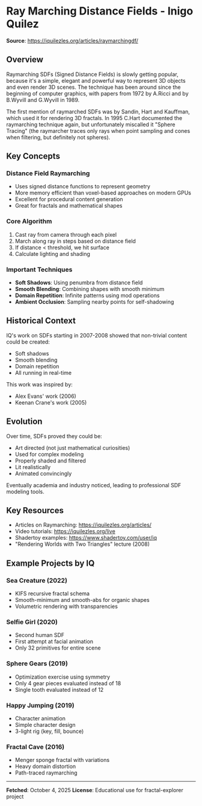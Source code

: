 # Ray Marching Distance Fields - Inigo Quilez

**Source**: https://iquilezles.org/articles/raymarchingdf/

## Overview

Raymarching SDFs (Signed Distance Fields) is slowly getting popular, because it's a simple, elegant and powerful way to represent 3D objects and even render 3D scenes. The technique has been around since the beginning of computer graphics, with papers from 1972 by A.Ricci and by B.Wyvill and G.Wyvill in 1989.

The first mention of raymarched SDFs was by Sandin, Hart and Kauffman, which used it for rendering 3D fractals. In 1995 C.Hart documented the raymarching technique again, but unfortunately miscalled it "Sphere Tracing" (the raymarcher traces only rays when point sampling and cones when filtering, but definitely not spheres).

## Key Concepts

### Distance Field Raymarching
- Uses signed distance functions to represent geometry
- More memory efficient than voxel-based approaches on modern GPUs
- Excellent for procedural content generation
- Great for fractals and mathematical shapes

### Core Algorithm
1. Cast ray from camera through each pixel
2. March along ray in steps based on distance field
3. If distance < threshold, we hit surface
4. Calculate lighting and shading

### Important Techniques
- **Soft Shadows**: Using penumbra from distance field
- **Smooth Blending**: Combining shapes with smooth minimum
- **Domain Repetition**: Infinite patterns using mod operations
- **Ambient Occlusion**: Sampling nearby points for self-shadowing

## Historical Context

IQ's work on SDFs starting in 2007-2008 showed that non-trivial content could be created:
- Soft shadows
- Smooth blending
- Domain repetition
- All running in real-time

This work was inspired by:
- Alex Evans' work (2006)
- Keenan Crane's work (2005)

## Evolution

Over time, SDFs proved they could be:
- Art directed (not just mathematical curiosities)
- Used for complex modeling
- Properly shaded and filtered
- Lit realistically
- Animated convincingly

Eventually academia and industry noticed, leading to professional SDF modeling tools.

## Key Resources

- Articles on Raymarching: https://iquilezles.org/articles/
- Video tutorials: https://iquilezles.org/live
- Shadertoy examples: https://www.shadertoy.com/user/iq
- "Rendering Worlds with Two Triangles" lecture (2008)

## Example Projects by IQ

### Sea Creature (2022)
- KIFS recursive fractal schema
- Smooth-minimum and smooth-abs for organic shapes
- Volumetric rendering with transparencies

### Selfie Girl (2020)
- Second human SDF
- First attempt at facial animation
- Only 32 primitives for entire scene

### Sphere Gears (2019)
- Optimization exercise using symmetry
- Only 4 gear pieces evaluated instead of 18
- Single tooth evaluated instead of 12

### Happy Jumping (2019)
- Character animation
- Simple character design
- 3-light rig (key, fill, bounce)

### Fractal Cave (2016)
- Menger sponge fractal with variations
- Heavy domain distortion
- Path-traced raymarching

---

**Fetched**: October 4, 2025
**License**: Educational use for fractal-explorer project
